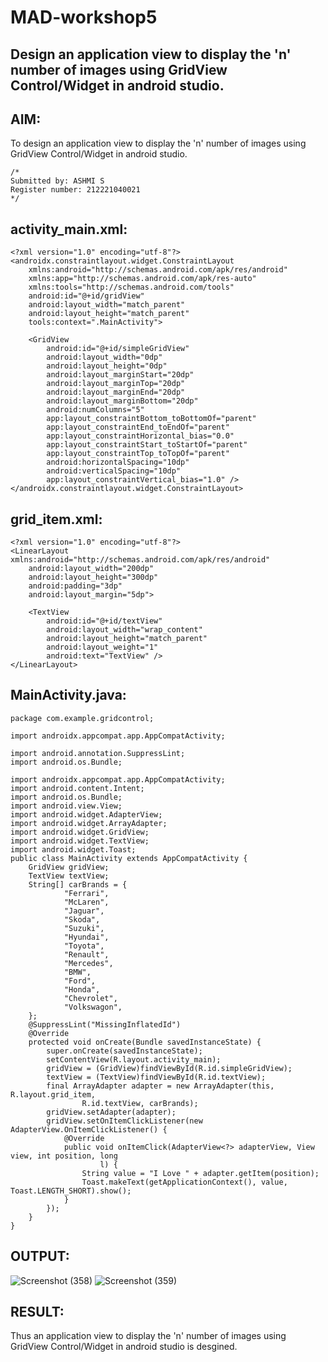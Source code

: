 # MAD-workshop5

## Design an application view to display the 'n' number of images using GridView Control/Widget in android studio.

## AIM:
To design an application view to display the 'n' number of images using GridView Control/Widget in android studio.
```
/*
Submitted by: ASHMI S
Register number: 212221040021
*/
```
## activity_main.xml:
```
<?xml version="1.0" encoding="utf-8"?>
<androidx.constraintlayout.widget.ConstraintLayout
    xmlns:android="http://schemas.android.com/apk/res/android"
    xmlns:app="http://schemas.android.com/apk/res-auto"
    xmlns:tools="http://schemas.android.com/tools"
    android:id="@+id/gridView"
    android:layout_width="match_parent"
    android:layout_height="match_parent"
    tools:context=".MainActivity">

    <GridView
        android:id="@+id/simpleGridView"
        android:layout_width="0dp"
        android:layout_height="0dp"
        android:layout_marginStart="20dp"
        android:layout_marginTop="20dp"
        android:layout_marginEnd="20dp"
        android:layout_marginBottom="20dp"
        android:numColumns="5"
        app:layout_constraintBottom_toBottomOf="parent"
        app:layout_constraintEnd_toEndOf="parent"
        app:layout_constraintHorizontal_bias="0.0"
        app:layout_constraintStart_toStartOf="parent"
        app:layout_constraintTop_toTopOf="parent"
        android:horizontalSpacing="10dp"
        android:verticalSpacing="10dp"
        app:layout_constraintVertical_bias="1.0" />
</androidx.constraintlayout.widget.ConstraintLayout>
```

## grid_item.xml:
```
<?xml version="1.0" encoding="utf-8"?>
<LinearLayout xmlns:android="http://schemas.android.com/apk/res/android"
    android:layout_width="200dp"
    android:layout_height="300dp"
    android:padding="3dp"
    android:layout_margin="5dp">

    <TextView
        android:id="@+id/textView"
        android:layout_width="wrap_content"
        android:layout_height="match_parent"
        android:layout_weight="1"
        android:text="TextView" />
</LinearLayout>
```

## MainActivity.java:
```
package com.example.gridcontrol;

import androidx.appcompat.app.AppCompatActivity;

import android.annotation.SuppressLint;
import android.os.Bundle;

import androidx.appcompat.app.AppCompatActivity;
import android.content.Intent;
import android.os.Bundle;
import android.view.View;
import android.widget.AdapterView;
import android.widget.ArrayAdapter;
import android.widget.GridView;
import android.widget.TextView;
import android.widget.Toast;
public class MainActivity extends AppCompatActivity {
    GridView gridView;
    TextView textView;
    String[] carBrands = {
            "Ferrari",
            "McLaren",
            "Jaguar",
            "Skoda",
            "Suzuki",
            "Hyundai",
            "Toyota",
            "Renault",
            "Mercedes",
            "BMW",
            "Ford",
            "Honda",
            "Chevrolet",
            "Volkswagon",
    };
    @SuppressLint("MissingInflatedId")
    @Override
    protected void onCreate(Bundle savedInstanceState) {
        super.onCreate(savedInstanceState);
        setContentView(R.layout.activity_main);
        gridView = (GridView)findViewById(R.id.simpleGridView);
        textView = (TextView)findViewById(R.id.textView);
        final ArrayAdapter adapter = new ArrayAdapter(this, R.layout.grid_item,
                R.id.textView, carBrands);
        gridView.setAdapter(adapter);
        gridView.setOnItemClickListener(new AdapterView.OnItemClickListener() {
            @Override
            public void onItemClick(AdapterView<?> adapterView, View view, int position, long
                    l) {
                String value = "I Love " + adapter.getItem(position);
                Toast.makeText(getApplicationContext(), value, Toast.LENGTH_SHORT).show();
            }
        });
    }
}
```

## OUTPUT:
![Screenshot (358)](https://github.com/ashmistalin/MAD--Workshop5/assets/103128410/f1f727aa-47f4-4634-87d6-4c2b8f3e0179)
![Screenshot (359)](https://github.com/ashmistalin/MAD--Workshop5/assets/103128410/55acfc53-8fba-41cd-9735-6375f007f0a5)


## RESULT:
Thus an application view to display the 'n' number of images using GridView Control/Widget in android studio is desgined.
